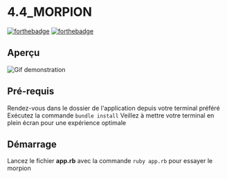 # 4.4_MORPION
[![forthebadge](https://forthebadge.com/images/badges/made-with-ruby.svg)](https://forthebadge.com) [![forthebadge](https://forthebadge.com/images/badges/built-with-love.svg)](https://forthebadge.com)
## Aperçu
![Gif demonstration](https://i.imgur.com/QxHqdTF.gif)
## Pré-requis
Rendez-vous dans le dossier de l'application depuis votre terminal préféré
Exécutez la commande ``bundle install``
Veillez à mettre votre terminal en plein écran pour une expérience optimale
## Démarrage
Lancez le fichier **app.rb** avec la commande ``ruby app.rb`` pour essayer le morpion

